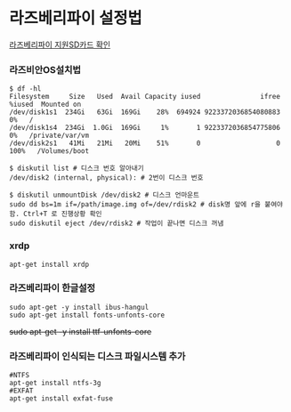 # 라즈베리파이 설정법


[라즈베리파이 지원SD카드 확인](https://elinux.org/RPi_SD_cards#Working_.2F_Non-working_SD_cards)
### 라즈비안OS설치법
```shell
$ df -hl
Filesystem     Size   Used  Avail Capacity iused               ifree %iused  Mounted on
/dev/disk1s1  234Gi   63Gi  169Gi    28%  694924 9223372036854080883    0%   /
/dev/disk1s4  234Gi  1.0Gi  169Gi     1%       1 9223372036854775806    0%   /private/var/vm
/dev/disk2s1   41Mi   21Mi   20Mi    51%       0                   0  100%   /Volumes/boot
```

```shell
$ diskutil list # 디스크 번호 알아내기
/dev/disk2 (internal, physical): # 2번이 디스크 번호
```

```shell
$ diskutil unmountDisk /dev/disk2 # 디스크 언마운트
sudo dd bs=1m if=/path/image.img of=/dev/rdisk2 # disk명 앞에 r을 붙여야함. Ctrl+T 로 진행상황 확인
sudo diskutil eject /dev/rdisk2 # 작업이 끝나면 디스크 꺼냄
```

### xrdp
``` shell
apt-get install xrdp
```
### 라즈베리파이 한글설정
``` shell
sudo apt-get -y install ibus-hangul
sudo apt-get install fonts-unfonts-core
```
~~sudo apt-get -y install ttf-unfonts-core~~

### 라즈베리파이 인식되는 디스크 파일시스템 추가
``` shell
#NTFS
apt-get install ntfs-3g
#EXFAT
apt-get install exfat-fuse
```
